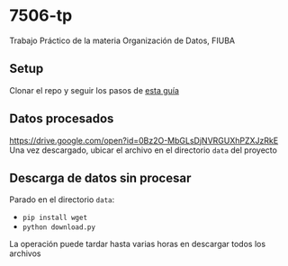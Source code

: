 # 7506-tp
Trabajo Práctico de la materia Organización de Datos, FIUBA

## Setup
Clonar el repo y seguir los pasos de [esta guía](https://github.com/idontdomath/datos-exploratory-data-analysis/blob/master/class01/01-environment_install.ipynb)

## Datos procesados
https://drive.google.com/open?id=0Bz2O-MbGLsDjNVRGUXhPZXJzRkE
Una vez descargado, ubicar el archivo en el directorio `data` del proyecto

## Descarga de datos sin procesar
Parado en el directorio `data`:
- `pip install wget`
- `python download.py`

La operación puede tardar hasta varias horas en descargar todos los archivos


